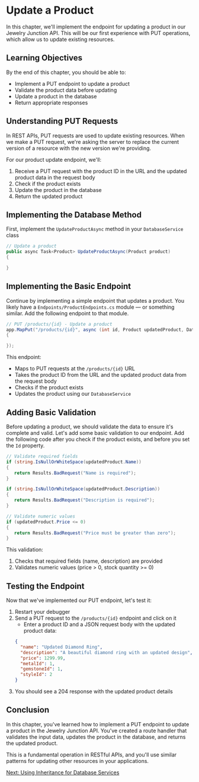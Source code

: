 # Update a Product

In this chapter, we'll implement the endpoint for updating a product in our Jewelry Junction API. This will be our first experience with PUT operations, which allow us to update existing resources.

## Learning Objectives

By the end of this chapter, you should be able to:
- Implement a PUT endpoint to update a product
- Validate the product data before updating
- Update a product in the database
- Return appropriate responses

## Understanding PUT Requests

In REST APIs, PUT requests are used to update existing resources. When we make a PUT request, we're asking the server to replace the current version of a resource with the new version we're providing.

For our product update endpoint, we'll:
1. Receive a PUT request with the product ID in the URL and the updated product data in the request body
2. Check if the product exists
3. Update the product in the database
4. Return the updated product

## Implementing the Database Method

First, implement the `UpdateProductAsync` method in your `DatabaseService` class

```csharp
// Update a product
public async Task<Product> UpdateProductAsync(Product product)
{

}
```

## Implementing the Basic Endpoint

Continue by implementing a simple endpoint that updates a product. You likely have a `Endpoints/ProductEndpoints.cs` module — or something similar. Add the following endpoint to that module.

```csharp
// PUT /products/{id} - Update a product
app.MapPut("/products/{id}", async (int id, Product updatedProduct, DatabaseService db) =>
{

});
```

This endpoint:
- Maps to PUT requests at the `/products/{id}` URL
- Takes the product ID from the URL and the updated product data from the request body
- Checks if the product exists
- Updates the product using our `DatabaseService`

## Adding Basic Validation

Before updating a product, we should validate the data to ensure it's complete and valid. Let's add some basic validation to our endpoint. Add the following code after you check if the product exists, and before you set the `Id` property.

```csharp
// Validate required fields
if (string.IsNullOrWhiteSpace(updatedProduct.Name))
{
   return Results.BadRequest("Name is required");
}

if (string.IsNullOrWhiteSpace(updatedProduct.Description))
{
   return Results.BadRequest("Description is required");
}

// Validate numeric values
if (updatedProduct.Price <= 0)
{
   return Results.BadRequest("Price must be greater than zero");
}
```

This validation:
1. Checks that required fields (name, description) are provided
2. Validates numeric values (price > 0, stock quantity >= 0)

## Testing the Endpoint

Now that we've implemented our PUT endpoint, let's test it:

1. Restart your debugger
2. Send a PUT request to the `/products/{id}` endpoint and click on it
    - Enter a product ID and a JSON request body with the updated product data:
   ```json
   {
     "name": "Updated Diamond Ring",
     "description": "A beautiful diamond ring with an updated design",
     "price": 1299.99,
     "metalId": 1,
     "gemstoneId": 1,
     "styleId": 2
   }
   ```
3. You should see a 204 response with the updated product details

## Conclusion

In this chapter, you've learned how to implement a PUT endpoint to update a product in the Jewelry Junction API. You've created a route handler that validates the input data, updates the product in the database, and returns the updated product.

This is a fundamental operation in RESTful APIs, and you'll use similar patterns for updating other resources in your applications.

[Next: Using Inheritance for Database Services](./database-service-inheritance.md)
